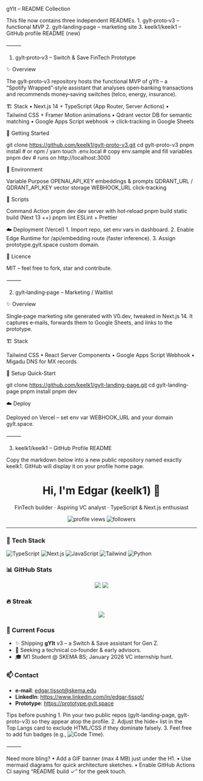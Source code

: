 gYlt – README Collection

This file now contains three independent READMEs.
	1.	gylt‑proto‑v3 – functional MVP
	2.	gylt‑landing‑page – marketing site
	3.	keelk1/keelk1 – GitHub profile README (new)

⸻

1. gylt‑proto‑v3 – Switch & Save FinTech Prototype

✨ Overview

The gylt‑proto‑v3 repository hosts the functional MVP of gYlt – a “Spotify Wrapped”‑style assistant that analyses open‑banking transactions and recommends money‑saving switches (telco, energy, insurance).

🏗 Stack
	•	Next.js 14 + TypeScript (App Router, Server Actions)
	•	Tailwind CSS + Framer Motion animations
	•	Qdrant vector DB for semantic matching
	•	Google Apps Script webhook → click‑tracking in Google Sheets

🚀 Getting Started

git clone https://github.com/keelk1/gylt-proto-v3.git
cd gylt-proto-v3
pnpm install              # or npm / yarn
touch .env.local          # copy env.sample and fill variables
pnpm dev                  # runs on http://localhost:3000

🔑 Environment

Variable	Purpose
OPENAI_API_KEY	embeddings & prompts
QDRANT_URL / QDRANT_API_KEY	vector storage
WEBHOOK_URL	click‑tracking

📝 Scripts

Command	Action
pnpm dev	dev server with hot‑reload
pnpm build	static build (Next 13 ++)
pnpm lint	ESLint + Prettier

☁️ Deployment (Vercel)
	1.	Import repo, set env vars in dashboard.
	2.	Enable Edge Runtime for /api/embedding route (faster inference).
	3.	Assign prototype.gylt.space custom domain.

📄 Licence

MIT – feel free to fork, star and contribute.

⸻

2. gylt‑landing‑page – Marketing / Waitlist

✨ Overview

Single‑page marketing site generated with V0.dev, tweaked in Next.js 14. It captures e‑mails, forwards them to Google Sheets, and links to the prototype.

🏗 Stack

Tailwind CSS • React Server Components • Google Apps Script Webhook • Migadu DNS for MX records

🚀 Setup Quick‑Start

git clone https://github.com/keelk1/gylt-landing-page.git
cd gylt-landing-page
pnpm install
pnpm dev

☁️ Deploy

Deployed on Vercel – set env var WEBHOOK_URL and your domain gylt.space.

⸻

3. keelk1/keelk1 – GitHub Profile README

Copy the markdown below into a new public repository named exactly keelk1. GitHub will display it on your profile home page.

<h1 align="center">Hi, I'm Edgar (keelk1) 👋</h1>

<p align="center">
  FinTech builder · Aspiring VC analyst · TypeScript & Next.js enthusiast
</p>

<p align="center">
  <img src="https://komarev.com/ghpvc/?username=keelk1&style=flat-square" alt="profile views" />
  <img src="https://img.shields.io/github/followers/keelk1?label=Follow&style=social" alt="followers" />
</p>

---

### 🔧 Tech Stack
![TypeScript](https://img.shields.io/badge/-TypeScript-black?style=flat-square&logo=typescript)
![Next.js](https://img.shields.io/badge/-Next.js-black?style=flat-square&logo=next.js)
![JavaScript](https://img.shields.io/badge/-JavaScript-black?style=flat-square&logo=javascript)
![Tailwind](https://img.shields.io/badge/-TailwindCSS-black?style=flat-square&logo=tailwind-css)
![Python](https://img.shields.io/badge/-Python-black?style=flat-square&logo=python)

### 📊 GitHub Stats
<p align="center">
  <img src="https://github-readme-stats.vercel.app/api?username=keelk1&show_icons=true&hide_border=true" />
  <img src="https://github-readme-stats.vercel.app/api/top-langs/?username=keelk1&layout=compact&hide_border=true&hide=html,css" />
</p>

### 🔥 Streak
<p align="center">
  <img src="https://github-readme-streak-stats.herokuapp.com/?user=keelk1&hide_border=true" />
</p>

### 🚀 Current Focus
- ✨ Shipping **gYlt** v3 – a Switch & Save assistant for Gen Z.
- 🤝 Seeking a technical co‑founder & early advisors.
- 🎓 M1 Student @ SKEMA BS; January 2026 VC internship hunt.

### 📫 Contact
- **e‑mail**: edgar.tissot@skema.edu  
- **LinkedIn**: <https://www.linkedin.com/in/edgar‑tissot/>  
- **Prototype**: <https://prototype.gylt.space>

<!-- Proudly generated with ChatGPT & fine‑tuned tweaks 😊 -->

Tips before pushing
	1.	Pin your two public repos (gylt-landing-page, gylt-proto-v3) so they appear atop the profile.
	2.	Adjust the hide= list in the Top Langs card to exclude HTML/CSS if they dominate falsely.
	3.	Feel free to add fun badges (e.g., ![Code Time](https://img.shields.io/endpoint?url=https://gist.githubusercontent.com/keelk1/...)).

⸻

Need more bling?
	•	Add a GIF banner (max 4 MB) just under the H1.
	•	Use mermaid diagrams for quick architecture sketches.
	•	Enable GitHub Actions CI saying “README build ✓” for the geek touch.

